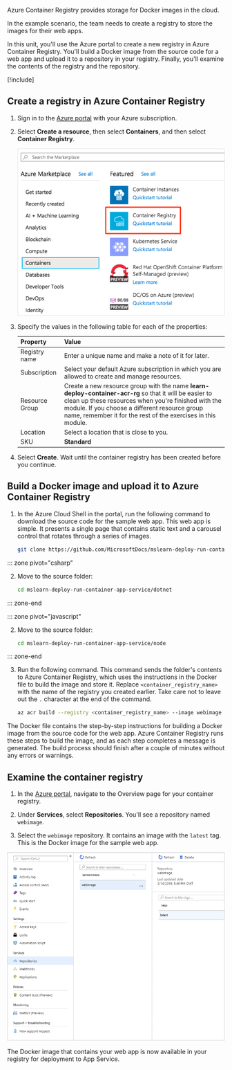 Azure Container Registry provides storage for Docker images in the cloud.

In the example scenario, the team needs to create a registry to store the images for their web apps.

In this unit, you'll use the Azure portal to create a new registry in Azure Container Registry. You'll build a Docker image from the source code for a web app and upload it to a repository in your registry. Finally, you'll examine the contents of the registry and the repository.

[!include[](../../../includes/azure-exercise-subscription-prerequisite.md)]

## Create a registry in Azure Container Registry

1. Sign in to the [Azure portal](https://portal.azure.com/learn.docs.microsoft.com?azure-portal=true) with your Azure subscription.

1. Select **Create a resource**, then select **Containers**, and then select **Container Registry**.

   ![Screenshot that shows the New pane in Azure portal showing the Container options available in Azure Marketplace](../media/3-search-container-registry-annotated.png)

1. Specify the values in the following table for each of the properties:

   | Property | Value |
   |---|---|
   | Registry name | Enter a unique name and make a note of it for later. |
   | Subscription | Select your default Azure subscription in which you are allowed to create and manage resources. |
   | Resource Group | Create a new resource group with the name **learn-deploy-container-acr-rg** so that it will be easier to clean up these resources when you're finished with the module. If you choose a different resource group name, remember it for the rest of the exercises in this module. |
   | Location | Select a location that is close to you. |
   | SKU | **Standard** |

1. Select **Create**. Wait until the container registry has been created before you continue.

## Build a Docker image and upload it to Azure Container Registry

1. In the Azure Cloud Shell in the portal, run the following command to download the source code for the sample web app. This web app is simple. It presents a single page that contains static text and a carousel control that rotates through a series of images.

   ```bash
   git clone https://github.com/MicrosoftDocs/mslearn-deploy-run-container-app-service.git
   ```

::: zone pivot="csharp"

2. Move to the source folder:

   ```bash
   cd mslearn-deploy-run-container-app-service/dotnet
   ```

::: zone-end

::: zone pivot="javascript"

2. Move to the source folder:

    ```bash
    cd mslearn-deploy-run-container-app-service/node
    ```

::: zone-end

3. Run the following command. This command sends the folder's contents to Azure Container Registry, which uses the instructions in the Docker file to build the image and store it. Replace `<container_registry_name>` with the name of the registry you created earlier. Take care not to leave out the `.` character at the end of the command.

   ```bash
   az acr build --registry <container_registry_name> --image webimage .
   ```

The Docker file contains the step-by-step instructions for building a Docker image from the source code for the web app. Azure Container Registry runs these steps to build the image, and as each step completes a message is generated. The build process should finish after a couple of minutes without any errors or warnings.

## Examine the container registry

1. In the [Azure portal](https://portal.azure.com/learn.docs.microsoft.com?azure-portal=true), navigate to the Overview page for your container registry.

2. Under **Services**, select **Repositories**. You'll see a repository named `webimage`.

3. Select the `webimage` repository. It contains an image with the `latest` tag. This is the Docker image for the sample web app.

  ![Screenshot that shows the repositories and images uploaded to Azure Container Registry](../media/3-azure-container-repositories.png)

 The Docker image that contains your web app is now available in your registry for deployment to App Service.
